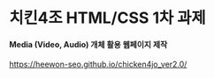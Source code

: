 # 치킨4조 HTML/CSS 1차 과제
#### Media (Video, Audio) 개체 활용 웹페이지 제작
https://heewon-seo.github.io/chicken4jo_ver2.0/

